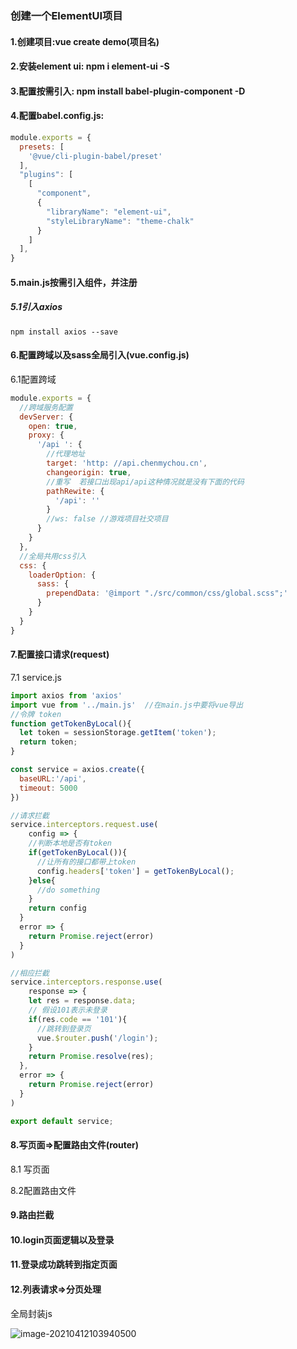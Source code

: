 ### 创建一个ElementUI项目

#### 1.创建项目:vue create demo(项目名) 

#### 2.安装element ui: npm i element-ui -S

#### 3.配置按需引入: npm install babel-plugin-component -D         

#### 4.配置babel.config.js:

```vue.js
module.exports = {
  presets: [
    '@vue/cli-plugin-babel/preset'
  ],
  "plugins": [
    [
      "component",
      {
        "libraryName": "element-ui",
        "styleLibraryName": "theme-chalk"
      }
    ]
  ],
}
```

#### 5.main.js按需引入组件，并注册

##### 5.1引入axios

```
npm install axios --save
```

#### 6.配置跨域以及sass全局引入(vue.config.js)

6.1配置跨域

```javascript
module.exports = {
  //跨域服务配置
  devServer: {
    open: true,
    proxy: {
      '/api ': {
        //代理地址
        target: 'http: //api.chenmychou.cn',
        changeorigin: true,
        //重写  若接口出现api/api这种情况就是没有下面的代码
        pathRewite: {
          '/api': ''
        }
        //ws: false //游戏项目社交项目
      }
    }
  },
  //全局共用css引入
  css: {
    loaderOption: {
      sass: {
        prependData: '@import "./src/common/css/global.scss";'
      }
    }
  }
}
```



#### 7.配置接口请求(request)

7.1  service.js

```javascript
import axios from 'axios'
import vue from '../main.js'  //在main.js中要将vue导出
//令牌 token
function getTokenByLocal(){
  let token = sessionStorage.getItem('token');
  return token;
}

const service = axios.create({
  baseURL:'/api',
  timeout: 5000
})

//请求拦截
service.interceptors.request.use(
	config => {
    //判断本地是否有token
    if(getTokenByLocal()){
      //让所有的接口都带上token
      config.headers['token'] = getTokenByLocal();
    }else{
      //do something
    }
    return config
  }
  error => {
  	return Promise.reject(error)
  }
)

//相应拦截
service.interceptors.response.use(
	response => {
    let res = response.data;
    // 假设101表示未登录
    if(res.code == '101'){
      //跳转到登录页
      vue.$router.push('/login');
    }
    return Promise.resolve(res);
  },
  error => {
  	return Promise.reject(error)
  }
)

export default service;
```



#### 8.写页面=>配置路由文件(router)

8.1 写页面

8.2配置路由文件



#### 9.路由拦截

#### 10.login页面逻辑以及登录

#### 11.登录成功跳转到指定页面

#### 12.列表请求=>分页处理

全局封装js

![image-20210412103940500](C:\Users\Administrator\Desktop\项目笔记\Vue\遮罩层.png)